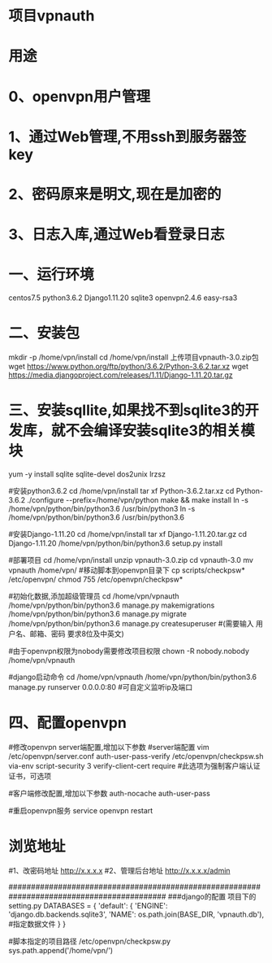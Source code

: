 # 项目vpnauth
# 用途
# 0、openvpn用户管理
# 1、通过Web管理,不用ssh到服务器签key
# 2、密码原来是明文,现在是加密的
# 3、日志入库,通过Web看登录日志

# 一、运行环境
centos7.5
python3.6.2
Django1.11.20
sqlite3
openvpn2.4.6
easy-rsa3

# 二、安装包
mkdir -p /home/vpn/install
cd /home/vpn/install
上传项目vpnauth-3.0.zip包
wget https://www.python.org/ftp/python/3.6.2/Python-3.6.2.tar.xz
wget https://media.djangoproject.com/releases/1.11/Django-1.11.20.tar.gz

# 三、安装sqllite,如果找不到sqlite3的开发库，就不会编译安装sqlite3的相关模块
yum -y install sqlite sqlite-devel dos2unix lrzsz

#安装python3.6.2
cd /home/vpn/install
tar xf Python-3.6.2.tar.xz
cd Python-3.6.2
./configure --prefix=/home/vpn/python
make && make install
ln -s /home/vpn/python/bin/python3.6 /usr/bin/python3
ln -s /home/vpn/python/bin/python3.6 /usr/bin/python3.6

#安装Django-1.11.20
cd /home/vpn/install
tar xf Django-1.11.20.tar.gz
cd Django-1.11.20
/home/vpn/python/bin/python3.6 setup.py install

#部署项目
cd /home/vpn/install
unzip vpnauth-3.0.zip
cd vpnauth-3.0
mv vpnauth /home/vpn/
#移动脚本到openvpn目录下
cp scripts/checkpsw* /etc/openvpn/
chmod 755 /etc/openvpn/checkpsw*

#初始化数据,添加超级管理员
cd /home/vpn/vpnauth
/home/vpn/python/bin/python3.6 manage.py makemigrations
/home/vpn/python/bin/python3.6 manage.py migrate
/home/vpn/python/bin/python3.6 manage.py createsuperuser #(需要输入 用户名、邮箱、密码 要求8位及中英文)

#由于openvpn权限为nobody需要修改项目权限
chown -R nobody.nobody /home/vpn/vpnauth

#django启动命令
cd /home/vpn/vpnauth
/home/vpn/python/bin/python3.6 manage.py runserver 0.0.0.0:80  #可自定义监听ip及端口

# 四、配置openvpn
#修改openvpn server端配置,增加以下参数
#server端配置
vim /etc/openvpn/server.conf
auth-user-pass-verify /etc/openvpn/checkpsw.sh via-env
script-security 3
verify-client-cert require  #此选项为强制客户端认证证书，可选项

#客户端修改配置,增加以下参数
auth-nocache
auth-user-pass

#重启openvpn服务
service openvpn restart

# 浏览地址
#1、改密码地址
http://x.x.x.x
#2、管理后台地址
http://x.x.x.x/admin

###########################################################################################
###django的配置
项目下的setting.py
DATABASES = {
    'default': {
        'ENGINE': 'django.db.backends.sqlite3',
        'NAME': os.path.join(BASE_DIR, 'vpnauth.db'), #指定数据文件
    }
}

#脚本指定的项目路径
/etc/openvpn/checkpsw.py
sys.path.append('/home/vpn/')